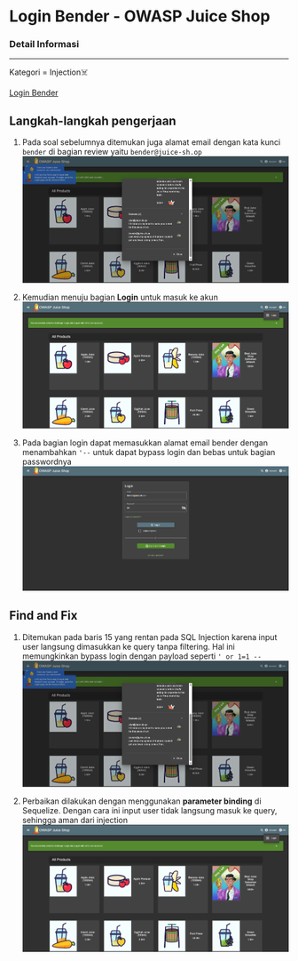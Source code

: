 # Login Bender - OWASP Juice Shop

### Detail Informasi
---
Kategori = Injection☠️

[Login Bender](http://localhost:3000/#/score-board?categories=Injection)

## Langkah-langkah pengerjaan
1. Pada soal sebelumnya ditemukan juga alamat email dengan kata kunci `bender` di bagian review yaitu `bender@juice-sh.op`
![Alt text](./gambar/bender-1.png)

2. Kemudian menuju bagian **Login** untuk masuk ke akun
![Alt text](./gambar/bender-2.png)

3. Pada bagian login dapat memasukkan alamat email bender dengan menambahkan `'--` untuk dapat bypass login dan bebas untuk bagian passwordnya
![Alt text](./gambar/bender-3.png)


## Find and Fix
1. Ditemukan pada baris 15 yang rentan pada SQL Injection karena input user langsung dimasukkan ke query tanpa filtering. Hal ini memungkinkan bypass login dengan payload seperti `' or 1=1 --`
![Alt text](./gambar/bender-1.png)

2. Perbaikan dilakukan dengan menggunakan **parameter binding** di Sequelize. Dengan cara ini input user tidak langsung masuk ke query, sehingga aman dari injection
![Alt text](./gambar/bender-2.png)